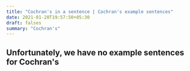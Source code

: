 ```yaml
---
title: "Cochran's in a sentence | Cochran's example sentences"
date: 2021-01-20T19:57:50+05:30
draft: falses
summary: "Cochran's"
---
```

## Unfortunately, we have no example sentences for Cochran's                 
